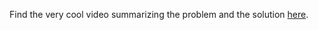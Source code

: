 Find the very cool video summarizing the problem and the solution [here](https://youtu.be/0sYACcj7gO8?si=cCE2gyKsDEZMvJXz). 
